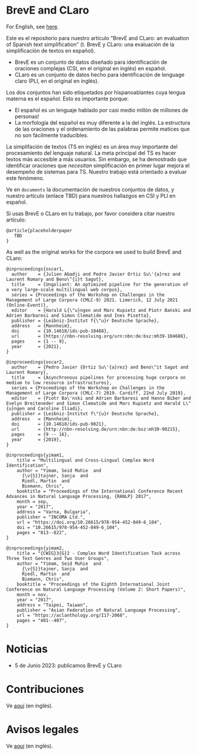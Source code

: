# BrevE and CLaro

For English, see [here](./README.md).

Este es el repositorio para nuestro artículo "BrevE and CLaro: an evaluation of Spanish text simplification" (t. BrevE y CLaro: una evaluación de la simplificación de textos en español). 
- BrevE es un conjunto de datos diseñado para identificación de oraciones complejas (CSI, en el original en inglés) en español.
- CLaro es un conjunto de datos hecho para identificación de lenguage claro (PLI, en el original en inglés).

Los dos conjuntos han sido etiquetados por hispanoablantes cuya lengua materna es el español. Esto es importante porque:

- El español es un lenguaje hablado por casi medio millón de millones de personas!
- La morfología del español es muy diferente a la del inglés. La estructura de las oraciones y el ordenamiento de las palabras permite matices que no son fácilmente traducibles. 

La simplifación de textos (TS en inglés) es un área muy importante del procesamiento del lenguaje natural. La meta principal del TS es hacer textos más accesible a más usuarios. 
Sin embargo, se ha demostrado que identificar oraciones que _necesitan_ simplificación en primer lugar mejora el desempeño de sistemas para TS. 
Nuestro trabajo está orientado a evaluar este fenómeno.

Ve en `documents` la documentación de nuestros conjuntos de datos, y nuestro artículo (enlace TBD) para nuestros hallazgos en CSI y PLI en español. 

Si usas BrevE o CLaro en tu trabajo, por favor considera citar nuestro artículo:
```
@article{placeholderpaper
   TBD
}
```

As well as the original works for the corpora we used to build BrevE and CLaro:

```
@inproceedings{oscar1,
  author    = {Julien Abadji and Pedro Javier Ortiz Su\'{a}rez and Laurent Romary and Beno\^{i}t Sagot},
  title     = {Ungoliant: An optimized pipeline for the generation of a very large-scale multilingual web corpus},
  series = {Proceedings of the Workshop on Challenges in the Management of Large Corpora (CMLC-9) 2021. Limerick, 12 July 2021 (Online-Event)},
  editor    = {Harald L{\"u}ngen and Marc Kupietz and Piotr Bański and Adrien Barbaresi and Simon Clematide and Ines Pisetta},
  publisher = {Leibniz-Institut f{\"u}r Deutsche Sprache},
  address   = {Mannheim},
  doi       = {10.14618/ids-pub-10468},
  url       = {https://nbn-resolving.org/urn:nbn:de:bsz:mh39-104688},
  pages     = {1 -- 9},
  year      = {2021},
}

@inproceedings{oscar2,
  author    = {Pedro Javier {Ortiz Su\'{a}rez} and Beno\^it Sagot and Laurent Romary},
  title     = {Asynchronous pipelines for processing huge corpora on medium to low resource infrastructures},
  series = {Proceedings of the Workshop on Challenges in the Management of Large Corpora (CMLC-7) 2019. Cardiff, 22nd July 2019},
  editor    = {Piotr Ba\'nski and Adrien Barbaresi and Hanno Biber and Evelyn Breiteneder and Simon Clematide and Marc Kupietz and Harald L\"{u}ngen and Caroline Iliadi},
  publisher = {Leibniz-Institut f\"{u}r Deutsche Sprache},
  address   = {Mannheim},
  doi       = {10.14618/ids-pub-9021},
  url       = {http://nbn-resolving.de/urn:nbn:de:bsz:mh39-90215},
  pages     = {9 -- 16},
  year      = {2019},
}

@inproceedings{yimam1,
    title = "Multilingual and Cross-Lingual Complex Word Identification",
    author = "Yimam, Seid Muhie  and
      {\v{S}}tajner, Sanja  and
      Riedl, Martin  and
      Biemann, Chris",
    booktitle = "Proceedings of the International Conference Recent Advances in Natural Language Processing, {RANLP} 2017",
    month = sep,
    year = "2017",
    address = "Varna, Bulgaria",
    publisher = "INCOMA Ltd.",
    url = "https://doi.org/10.26615/978-954-452-049-6_104",
    doi = "10.26615/978-954-452-049-6_104",
    pages = "813--822",
}

@inproceedings{yimam2,
    title = "{CWIG}3{G}2 - Complex Word Identification Task across Three Text Genres and Two User Groups",
    author = "Yimam, Seid Muhie  and
      {\v{S}}tajner, Sanja  and
      Riedl, Martin  and
      Biemann, Chris",
    booktitle = "Proceedings of the Eighth International Joint Conference on Natural Language Processing (Volume 2: Short Papers)",
    month = nov,
    year = "2017",
    address = "Taipei, Taiwan",
    publisher = "Asian Federation of Natural Language Processing",
    url = "https://aclanthology.org/I17-2068",
    pages = "401--407",
}

```

# Noticias 

- 5 de Junio 2023: publicamos BrevE y CLaro

# Contribuciones

Ve [aquí](./CONTRIBUTING.md) (en inglés).

# Avisos legales

Ve [aquí](./NOTICE.md) (en inglés).
